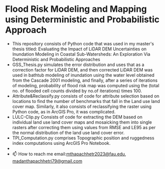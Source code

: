 # Flood Risk Modeling and Mapping using Deterministic and Probabilistic Approach
- This repository consists of Python code that was used in my master's thesis titled: Evaluating the Impact of LiDAR DEM Uncertainties on Inundation Modeling in 
Coastal Sub-Watersheds: An Exploration Via Deterministic and Probabilistic Approaches
- GSS_Thesis.py simulates the error distribution and uses that as a correction factor for LiDAR DEM, and then corrected LiDAR DEM was used in bathtub modeling of inundation using the water level obtained from the Cascade 2001 modeling, and finally, after a series of iterations of modeling, probability of flood risk map was computed using the (total no. of flooded cell counts divided by no.of iterations) times 100.
- Attribute&Reclassify.py consists of code for attribute selection based on locations to find the number of benchmarks that fall in the Land use land cover map. Similarly, it also consists of reclassifying the raster using Python code, as in ArcGIS Pro, it was complicated.
- LULC-Clip.py Consists of code for extracting the DEM based on individual land use land cover maps and mosaicking them into single rasters after correcting them using values from RMSE and LE95 as per the normal distribution of the land use land cover error.
- TPI_Computation.py comprises Topographic position and ruggedness index computations using ArcGIS Pro Notebook.
- 
- 📫 How to reach me email:mthapachhetr2023@fau.edu, madanthapachhetri79@gmail.com
